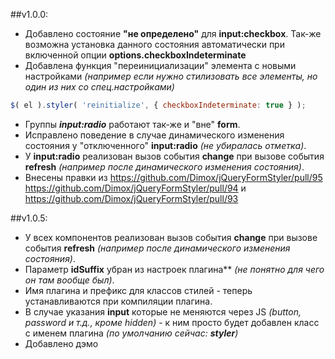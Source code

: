 ##v1.0.0:
* Добавлено состояние **"не определено"** для **input:checkbox**. Так-же возможна установка данного состояния автоматически при включенной опции **options.checkboxIndeterminate**
* Добавлена функция "переинициализации" элемента с новыми настройками *(например если нужно стилизовать все элементы, но один из них со спец.настройками)*
```javascript
$( el ).styler( 'reinitialize', { checkboxIndeterminate: true } );
```
* Группы ***input:radio*** работают так-же и "вне" **form**.
* Исправлено поведение в случае динамического изменения состояния у "отключенного" **input:radio** *(не убиралась отметка)*.
* У **input:radio** реализован вызов события **change** при вызове события **refresh** *(например после динамического изменения состояния)*.
* Внесены правки из https://github.com/Dimox/jQueryFormStyler/pull/95 https://github.com/Dimox/jQueryFormStyler/pull/94 и https://github.com/Dimox/jQueryFormStyler/pull/93

##v1.0.5:
* У всех компонентов реализован вызов события **change** при вызове события **refresh** *(например после динамического изменения состояния)*.
* Параметр **idSuffix** убран из настроек плагина** *(не понятно для чего он там вообще был)*.
* Имя плагина и префикс для классов стилей - теперь устанавливаются при компиляции плагина.
* В случае указания **input** которые не меняются через JS *(button, password и т.д., кроме hidden)* - к ним просто будет добавлен класс с именем плагина *(по умолчанию сейчас: **styler**)*
* Добавлено дэмо
